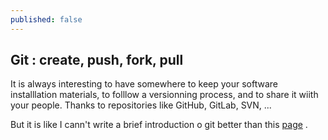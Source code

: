 ```yaml
---
published: false
---
```

## Git : create, push, fork, pull 

It is always interesting to have somewhere to keep your software installlation materials, to folllow a versionning process, and to share it wiith your people. Thanks to repositories like GitHub, GitLab, SVN, ...

But it is like I cann't write a brief introduction o git better than this [page](http://rogerdudler.github.io/git-guide/index.fr.html) . 

